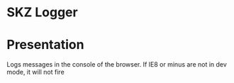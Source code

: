 # SKZ Logger

# Presentation

Logs messages in the console of the browser.
If IE8 or minus are not in dev mode, it will not fire